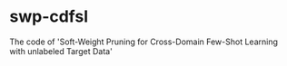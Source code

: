 # swp-cdfsl
The code of 'Soft-Weight Pruning for Cross-Domain Few-Shot Learning with unlabeled Target Data'
